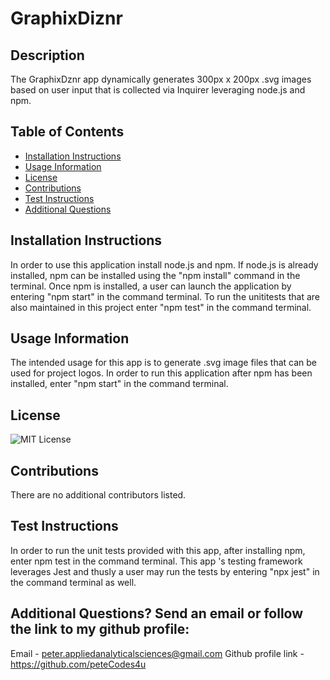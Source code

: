 # GraphixDiznr

## Description
The GraphixDznr app dynamically generates 300px x 200px .svg images based on user input that is collected via Inquirer leveraging node.js and npm. 

## Table of Contents
- [Installation Instructions](#Installation-Instructions)
- [Usage Information](#Usage-Information)
- [License](#License)
- [Contributions](#Contributions)
- [Test Instructions](#Test-Instructions)
- [Additional Questions](#additional-questions-send-an-email-or-follow-the-link-to-my-github-profile)

## Installation Instructions
In order to use this application install node.js and  npm. If node.js is already installed,  npm can be installed using the "npm install" command in the terminal. Once npm is installed, a user can launch the application by entering "npm start" in the command terminal. To run the unititests that are also maintained in this project enter "npm test" in the command terminal.

## Usage Information
The intended usage for this app is to generate .svg image files that can be used for project logos. In order to run this application after npm has been installed, enter "npm start" in the command terminal.

## License
![MIT License](https://img.shields.io/badge/License-MIT-yellow.svg)

## Contributions
There are no additional contributors listed.

## Test Instructions
In order to run the unit tests provided with this app, after installing npm, enter npm test in the command terminal. This app 's testing framework leverages Jest  and thusly a user may run the tests by entering "npx jest" in the command terminal as well.

## Additional Questions? Send an email or follow the link to my github profile:
Email - peter.appliedanalyticalsciences@gmail.com 
Github profile link - https://github.com/peteCodes4u